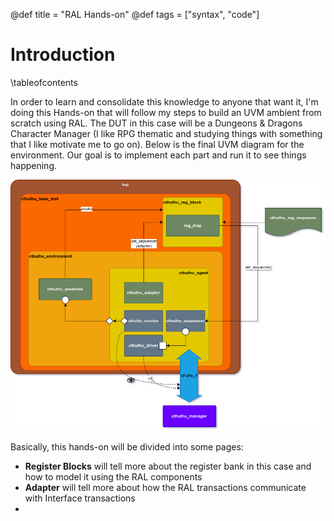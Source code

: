 @def title = "RAL Hands-on"
@def tags = ["syntax", "code"]

# Introduction

\tableofcontents <!-- you can use \toc as well -->

In order to learn and consolidate this knowledge to anyone that want it, I'm doing
this Hands-on that will follow my steps to build an UVM ambient from scratch using RAL.
The DUT in this case will be a Dungeons & Dragons Character Manager (I like RPG thematic and studying things with
something that I like motivate me to go on). Below is the final UVM diagram for the environment. Our goal is to implement
each part and run it to see things happening.


![UVM environment](/assets/full_diagram.png)


Basically, this hands-on will be divided into some pages:

- **Register Blocks** will tell more about the register bank in this case and how to model it using the RAL components
- **Adapter** will tell more about how the RAL transactions communicate with Interface transactions
- 
